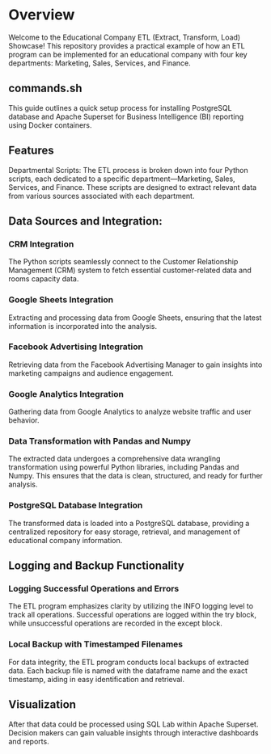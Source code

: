 # Overview
Welcome to the Educational Company ETL (Extract, Transform, Load) Showcase! This repository provides a practical example of how an ETL program can be implemented for an educational company with four key departments: Marketing, Sales, Services, and Finance.

## commands.sh

This guide outlines a quick setup process for installing PostgreSQL database and Apache Superset for Business Intelligence (BI) reporting using Docker containers.

## Features
Departmental Scripts: The ETL process is broken down into four Python scripts, each dedicated to a specific department—Marketing, Sales, Services, and Finance. These scripts are designed to extract relevant data from various sources associated with each department.

## Data Sources and Integration:

### CRM Integration
The Python scripts seamlessly connect to the Customer Relationship Management (CRM) system to fetch essential customer-related data and rooms capacity data.

### Google Sheets Integration
Extracting and processing data from Google Sheets, ensuring that the latest information is incorporated into the analysis.

### Facebook Advertising Integration
Retrieving data from the Facebook Advertising Manager to gain insights into marketing campaigns and audience engagement.

### Google Analytics Integration
Gathering data from Google Analytics to analyze website traffic and user behavior.

### Data Transformation with Pandas and Numpy
The extracted data undergoes a comprehensive data wrangling transformation using powerful Python libraries, including Pandas and Numpy. This ensures that the data is clean, structured, and ready for further analysis.

### PostgreSQL Database Integration
The transformed data is loaded into a PostgreSQL database, providing a centralized repository for easy storage, retrieval, and management of educational company information.

## Logging and Backup Functionality

### Logging Successful Operations and Errors
The ETL program emphasizes clarity by utilizing the INFO logging level to track all operations. Successful operations are logged within the try block, while unsuccessful operations are recorded in the except block.

### Local Backup with Timestamped Filenames
For data integrity, the ETL program conducts local backups of extracted data. Each backup file is named with the dataframe name and the exact timestamp, aiding in easy identification and retrieval.

## Visualization

After that data could be processed using SQL Lab within Apache Superset. Decision makers can gain valuable insights through interactive dashboards and reports.